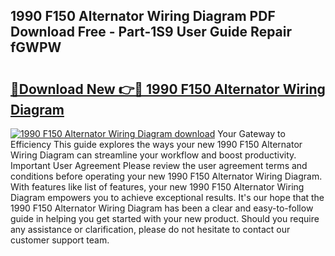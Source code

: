 ## 1990 F150 Alternator Wiring Diagram PDF Download Free - Part-1S9 User Guide Repair fGWPW

# <h2><a href="http://dfr4vy.blite.top/?on=1990+F150+Alternator+Wiring+Diagram">🔗Download New 👉🔴 1990 F150 Alternator Wiring Diagram</a></h2>

[![1990 F150 Alternator Wiring Diagram download](https://i.imgur.com/lujVjoI.png)](http://dfr4vy.blite.top/?on=1990+F150+Alternator+Wiring+Diagram)
Your Gateway to Efficiency This guide explores the ways your new 1990 F150 Alternator Wiring Diagram can streamline your workflow and boost productivity. Important User Agreement Please review the user agreement terms and conditions before operating your new 1990 F150 Alternator Wiring Diagram. With features like list of features, your new 1990 F150 Alternator Wiring Diagram empowers you to achieve exceptional results. It's our hope that the 1990 F150 Alternator Wiring Diagram has been a clear and easy-to-follow guide in helping you get started with your new product. Should you require any assistance or clarification, please do not hesitate to contact our customer support team.

